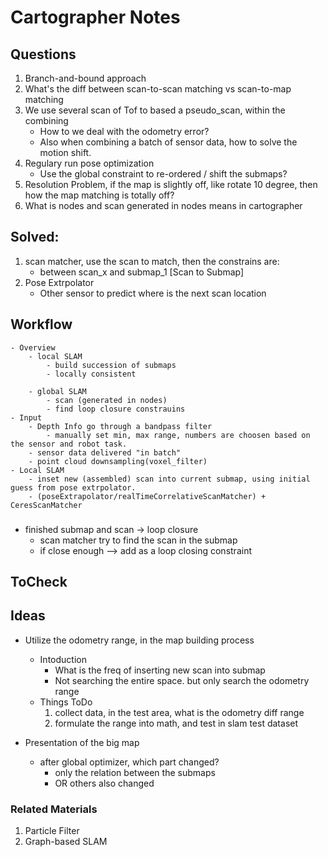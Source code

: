 # Cartographer Notes
## Questions
1. Branch-and-bound approach
1. What's the diff between scan-to-scan matching vs scan-to-map matching
1. We use several scan of Tof to based a pseudo_scan, within the combining
    - How to we deal with the odometry error?
    - Also when combining a batch of sensor data, how to solve the motion shift.
1. Regulary run pose optimization
    - Use the global constraint to re-ordered / shift the submaps?
1. Resolution Problem, if the map is slightly off, like rotate 10 degree, then how the map matching is totally off?
1. What is nodes and scan generated in nodes means in cartographer


## Solved: 
1. scan matcher, use the scan to match, then the constrains are:
    - between scan_x and submap_1 [Scan to Submap]
1. Pose Extrpolator
    - Other sensor to predict where is the next scan location


## Workflow
    - Overview
        - local SLAM
            - build succession of submaps
            - locally consistent
            
        - global SLAM
            - scan (generated in nodes)
            - find loop closure constrauins
    - Input
        - Depth Info go through a bandpass filter
            - manually set min, max range, numbers are choosen based on the sensor and robot task.
        - sensor data delivered "in batch"
        - point cloud downsampling(voxel_filter)
    - Local SLAM
        - inset new (assembled) scan into current submap, using initial guess from pose extrpolator.
        - (poseExtrapolator/realTimeCorrelativeScanMatcher) + CeresScanMatcher
    


        


###
- finished submap and scan -> loop closure
    - scan matcher try to find the scan in the submap
    - if close enough --> add as a loop closing constraint


## ToCheck
    




## Ideas
- Utilize the odometry range, in the map building process
    - Intoduction
        - What is the freq of inserting new scan into submap
        - Not searching the entire space. but only search the odometry range
    - Things ToDo
        1. collect data, in the test area, what is the odometry diff range
        1. formulate the range into math, and test in slam test dataset

- Presentation of the big map
    - after global optimizer, which part changed?
        - only the relation between the submaps
        - OR others also changed
    


<!-- ### branch-and-bound approach -->

### Related Materials
1. Particle Filter 
1. Graph-based SLAM
